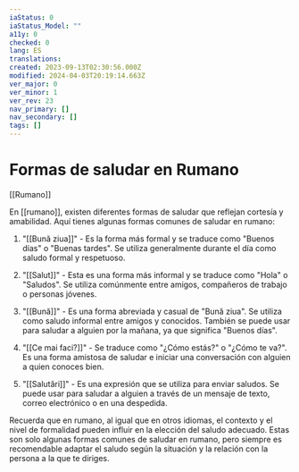 ```yaml
---
iaStatus: 0
iaStatus_Model: ""
a11y: 0
checked: 0
lang: ES
translations: 
created: 2023-09-13T02:30:56.000Z
modified: 2024-04-03T20:19:14.663Z
ver_major: 0
ver_minor: 1
ver_rev: 23
nav_primary: []
nav_secondary: []
tags: []
---
```

# Formas de saludar en Rumano

[[Rumano]]

En [[rumano]], existen diferentes formas de saludar que reflejan cortesía y amabilidad. Aquí tienes algunas formas comunes de saludar en rumano:

1.  "[[Bună ziua]]" - Es la forma más formal y se traduce como "Buenos días" o "Buenas tardes". Se utiliza generalmente durante el día como saludo formal y respetuoso.
    
2.  "[[Salut]]" - Esta es una forma más informal y se traduce como "Hola" o "Saludos". Se utiliza comúnmente entre amigos, compañeros de trabajo o personas jóvenes.
    
3.  "[[Bună]]" - Es una forma abreviada y casual de "Bună ziua". Se utiliza como saludo informal entre amigos y conocidos. También se puede usar para saludar a alguien por la mañana, ya que significa "Buenos días".
    
4.  "[[Ce mai faci?]]" - Se traduce como "¿Cómo estás?" o "¿Cómo te va?". Es una forma amistosa de saludar e iniciar una conversación con alguien a quien conoces bien.
    
5.  "[[Salutări]]" - Es una expresión que se utiliza para enviar saludos. Se puede usar para saludar a alguien a través de un mensaje de texto, correo electrónico o en una despedida.
    

Recuerda que en rumano, al igual que en otros idiomas, el contexto y el nivel de formalidad pueden influir en la elección del saludo adecuado. Estas son solo algunas formas comunes de saludar en rumano, pero siempre es recomendable adaptar el saludo según la situación y la relación con la persona a la que te diriges.